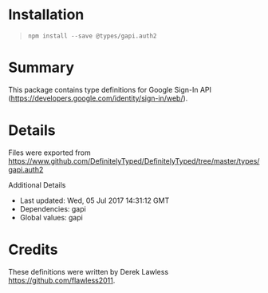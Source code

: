 # Installation
> `npm install --save @types/gapi.auth2`

# Summary
This package contains type definitions for Google Sign-In API (https://developers.google.com/identity/sign-in/web/).

# Details
Files were exported from https://www.github.com/DefinitelyTyped/DefinitelyTyped/tree/master/types/gapi.auth2

Additional Details
 * Last updated: Wed, 05 Jul 2017 14:31:12 GMT
 * Dependencies: gapi
 * Global values: gapi

# Credits
These definitions were written by Derek Lawless <https://github.com/flawless2011>.
